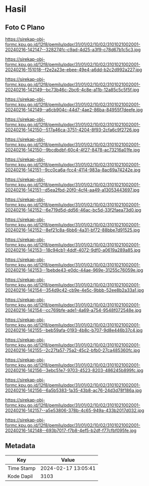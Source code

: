 # Hasil

## Foto C Plano

https://sirekap-obj-formc.kpu.go.id/12f8/pemilu/pdpr/31/01/02/10/02/3101021002001-20240216-142147--328274fc-c9ad-4d25-a3f9-c78d67b1c5c3.jpg

https://sirekap-obj-formc.kpu.go.id/12f8/pemilu/pdpr/31/01/02/10/02/3101021002001-20240216-151018--f2e2a23e-ebee-49e4-a6dd-b2c2d992a227.jpg

https://sirekap-obj-formc.kpu.go.id/12f8/pemilu/pdpr/31/01/02/10/02/3101021002001-20240216-142149--bc73b46c-2bc6-4c8e-a11b-12a85c5c5f5f.jpg

https://sirekap-obj-formc.kpu.go.id/12f8/pemilu/pdpr/31/01/02/10/02/3101021002001-20240216-142149--a6cb904c-44d7-4ae2-86ba-84955f7deefe.jpg

https://sirekap-obj-formc.kpu.go.id/12f8/pemilu/pdpr/31/01/02/10/02/3101021002001-20240216-142150--517a46ca-3751-4204-8f93-2cfa6c9f2726.jpg

https://sirekap-obj-formc.kpu.go.id/12f8/pemilu/pdpr/31/01/02/10/02/3101021002001-20240216-142150--9bcdbdbf-60c4-4f27-8478-ac73216a01fe.jpg

https://sirekap-obj-formc.kpu.go.id/12f8/pemilu/pdpr/31/01/02/10/02/3101021002001-20240216-142151--9cc0ca6a-fcc4-4114-983a-8ac69a74242e.jpg

https://sirekap-obj-formc.kpu.go.id/12f8/pemilu/pdpr/31/01/02/10/02/3101021002001-20240216-142151--d5ea2fbd-20f0-4cf4-aa49-a13053443697.jpg

https://sirekap-obj-formc.kpu.go.id/12f8/pemilu/pdpr/31/01/02/10/02/3101021002001-20240216-142152--6e719d5d-dd56-46ac-bc5d-33f2faea73d0.jpg

https://sirekap-obj-formc.kpu.go.id/12f8/pemilu/pdpr/31/01/02/10/02/3101021002001-20240216-142152--8ef21c8a-6bb6-4a31-bf72-88bbe7d91525.jpg

https://sirekap-obj-formc.kpu.go.id/12f8/pemilu/pdpr/31/01/02/10/02/3101021002001-20240216-142153--18c94cb1-4ddf-4072-9df0-a0619a289a85.jpg

https://sirekap-obj-formc.kpu.go.id/12f8/pemilu/pdpr/31/01/02/10/02/3101021002001-20240216-142153--1bebde43-e0dc-44ae-969e-31255c76059e.jpg

https://sirekap-obj-formc.kpu.go.id/12f8/pemilu/pdpr/31/01/02/10/02/3101021002001-20240216-142154--354d9c42-cb9e-4e5c-9bbb-52ee8b2a33a1.jpg

https://sirekap-obj-formc.kpu.go.id/12f8/pemilu/pdpr/31/01/02/10/02/3101021002001-20240216-142154--cc769bfe-ade1-4a69-a754-9548f072548e.jpg

https://sirekap-obj-formc.kpu.go.id/12f8/pemilu/pdpr/31/01/02/10/02/3101021002001-20240216-142155--beb59afa-0193-4b8c-b707-9d8e446b37c4.jpg

https://sirekap-obj-formc.kpu.go.id/12f8/pemilu/pdpr/31/01/02/10/02/3101021002001-20240216-142155--2c27fa57-75a2-45c2-bfb0-27ca485360fc.jpg

https://sirekap-obj-formc.kpu.go.id/12f8/pemilu/pdpr/31/01/02/10/02/3101021002001-20240216-142156--3ebc51e7-9703-4523-8203-486245b899fc.jpg

https://sirekap-obj-formc.kpu.go.id/12f8/pemilu/pdpr/31/01/02/10/02/3101021002001-20240216-142156--6a5b5383-1a35-43b8-ac76-24d3d78f186a.jpg

https://sirekap-obj-formc.kpu.go.id/12f8/pemilu/pdpr/31/01/02/10/02/3101021002001-20240216-142157--a5e53806-378b-4c65-949a-433b2017d032.jpg

https://sirekap-obj-formc.kpu.go.id/12f8/pemilu/pdpr/31/01/02/10/02/3101021002001-20240216-142148--693b7017-f7b8-4ef5-b2df-f77cfbf095fe.jpg


## Metadata

| Key        | Value               |
| ---------- | ------------------- |
| Time Stamp | 2024-02-17 13:05:41 |
| Kode Dapil | 3103                |



